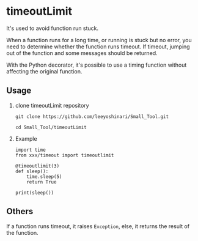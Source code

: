 # timeoutLimit
It's used to avoid function run stuck.

When a function runs for a long time, or running is stuck but no error, you need to determine whether the function runs timeout. If timeout, jumping out of the function and some messages should be returned.

With the Python decorator, it's possible to use a timing function without affecting the original function.

## Usage
1. clone timeoutLimit repository
   ```shell
   git clone https://github.com/leeyoshinari/Small_Tool.git
   
   cd Small_Tool/timeoutLimit
   ```

2. Example
   ```shell
   import time
   from xxx/timeout import timeoutlimit
   
   @timeoutlimit(3)
   def sleep():
       time.sleep(5)
       return True
	
   print(sleep())
   ```

## Others
   If a function runs timeout, it raises `Exception`, else, it returns the result of the function.
